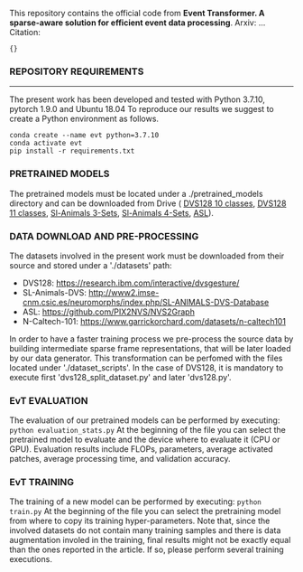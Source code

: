This repository contains the official code from __Event Transformer. A sparse-aware solution for efficient event data processing__. 
Arxiv: ...
Citation:
```
{}
```

### REPOSITORY REQUIREMENTS
-----------------------

The present work has been developed and tested with Python 3.7.10, pytorch 1.9.0 and Ubuntu 18.04
To reproduce our results we suggest to create a Python environment as follows.

```
conda create --name evt python=3.7.10
conda activate evt
pip install -r requirements.txt
```



### PRETRAINED MODELS

The pretrained models must be located under a ./pretrained_models directory and can be downloaded from Drive (
[DVS128 10 classes](url), 
[DVS128 11 classes](url), 
[Sl-Animals 3-Sets](url), 
[Sl-Animals 4-Sets](url), 
[ASL](url)).



### DATA DOWNLOAD AND PRE-PROCESSING

The datasets involved in the present work must be downloaded from their source and stored under a './datasets' path:
 - DVS128: https://research.ibm.com/interactive/dvsgesture/
 - SL-Animals-DVS: http://www2.imse-cnm.csic.es/neuromorphs/index.php/SL-ANIMALS-DVS-Database
 - ASL: https://github.com/PIX2NVS/NVS2Graph
 - N-Caltech-101: https://www.garrickorchard.com/datasets/n-caltech101

In order to have a faster training process we pre-process the source data by building intermediate sparse frame representations, that will be later loaded by our data generator.
This transformation can be perfomed with the files located under './dataset_scripts'.
In the case of DVS128, it is mandatory to execute first 'dvs128_split_dataset.py' and later 'dvs128.py'.



### EvT EVALUATION

The evaluation of our pretrained models can be performed by executing: `python evaluation_stats.py`
At the beginning of the file you can select the pretrained model to evaluate and the device where to evaluate it (CPU or GPU). Evaluation results include FLOPs, parameters, average activated patches, average processing time, and validation accuracy.



### EvT TRAINING

The training of a new model can be performed by executing: `python train.py`
At the beginning of the file you can select the pretraining model from where to copy its training hyper-parameters.
Note that, since the involved datasets do not contain many training samples and there is data augmentation involed in the training, final results might not be exactly equal than the ones reported in the article. If so, please perform several training executions.
